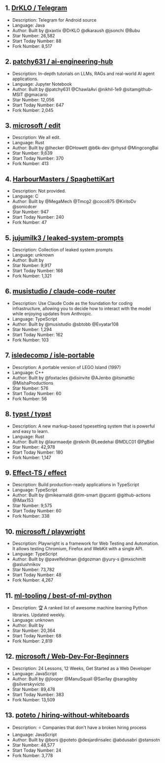 ## 1. [DrKLO / Telegram](https://github.com/DrKLO/Telegram)
- Description: Telegram for Android source
- Language: Java
- Author: Built by @xaxtix @DrKLO @dkaraush @jsonchi @Bubu
- Star Number: 26,582
- Start Today Number: 88
- Fork Number: 8,517

## 2. [patchy631 / ai-engineering-hub](https://github.com/patchy631/ai-engineering-hub)
- Description: In-depth tutorials on LLMs, RAGs and real-world AI agent applications.
- Language: Jupyter Notebook
- Author: Built by @patchy631 @ChawlaAvi @nikhil-1e9 @sitamgithub-MSIT @gmacario
- Star Number: 12,056
- Start Today Number: 647
- Fork Number: 2,045

## 3. [microsoft / edit](https://github.com/microsoft/edit)
- Description: We all edit.
- Language: Rust
- Author: Built by @lhecker @DHowett @b6k-dev @rhysd @MingcongBai
- Star Number: 9,639
- Start Today Number: 370
- Fork Number: 413

## 4. [HarbourMasters / SpaghettiKart](https://github.com/HarbourMasters/SpaghettiKart)
- Description: Not provided. 
- Language: C
- Author: Built by @MegaMech @Tmcg2 @coco875 @KiritoDv @sonicdcer
- Star Number: 947
- Start Today Number: 240
- Fork Number: 47

## 5. [jujumilk3 / leaked-system-prompts](https://github.com/jujumilk3/leaked-system-prompts)
- Description: Collection of leaked system prompts
- Language: unknown
- Author: Built by 
- Star Number: 9,917
- Start Today Number: 168
- Fork Number: 1,321

## 6. [musistudio / claude-code-router](https://github.com/musistudio/claude-code-router)
- Description: Use Claude Code as the foundation for coding infrastructure, allowing you to decide how to interact with the model while enjoying updates from Anthropic.
- Language: TypeScript
- Author: Built by @musistudio @sbtobb @Evyatar108
- Star Number: 1,294
- Start Today Number: 162
- Fork Number: 103

## 7. [isledecomp / isle-portable](https://github.com/isledecomp/isle-portable)
- Description: A portable version of LEGO Island (1997)
- Language: C++
- Author: Built by @foxtacles @disinvite @AJenbo @itsmattkc @MishaProductions
- Star Number: 576
- Start Today Number: 60
- Fork Number: 56

## 8. [typst / typst](https://github.com/typst/typst)
- Description: A new markup-based typesetting system that is powerful and easy to learn.
- Language: Rust
- Author: Built by @laurmaedje @reknih @Leedehai @MDLC01 @PgBiel
- Star Number: 42,978
- Start Today Number: 180
- Fork Number: 1,147

## 9. [Effect-TS / effect](https://github.com/Effect-TS/effect)
- Description: Build production-ready applications in TypeScript
- Language: TypeScript
- Author: Built by @mikearnaldi @tim-smart @gcanti @github-actions @IMax153
- Star Number: 9,575
- Start Today Number: 60
- Fork Number: 338

## 10. [microsoft / playwright](https://github.com/microsoft/playwright)
- Description: Playwright is a framework for Web Testing and Automation. It allows testing Chromium, Firefox and WebKit with a single API.
- Language: TypeScript
- Author: Built by @pavelfeldman @dgozman @yury-s @mxschmitt @aslushnikov
- Star Number: 73,782
- Start Today Number: 48
- Fork Number: 4,267

## 11. [ml-tooling / best-of-ml-python](https://github.com/ml-tooling/best-of-ml-python)
- Description: 🏆 A ranked list of awesome machine learning Python libraries. Updated weekly.
- Language: unknown
- Author: Built by 
- Star Number: 20,364
- Start Today Number: 68
- Fork Number: 2,819

## 12. [microsoft / Web-Dev-For-Beginners](https://github.com/microsoft/Web-Dev-For-Beginners)
- Description: 24 Lessons, 12 Weeks, Get Started as a Web Developer
- Language: JavaScript
- Author: Built by @jlooper @ManuSquall @San1ay @saragibby @silverskyvicto
- Star Number: 89,478
- Start Today Number: 383
- Fork Number: 13,509

## 13. [poteto / hiring-without-whiteboards](https://github.com/poteto/hiring-without-whiteboards)
- Description: ⭐️ Companies that don't have a broken hiring process
- Language: JavaScript
- Author: Built by @bors @poteto @desjardinsalec @abdusabri @stansotn
- Star Number: 48,577
- Start Today Number: 24
- Fork Number: 3,778